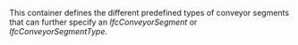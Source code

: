 This container defines the different predefined types of conveyor segments that can further specify an _IfcConveyorSegment_ or _IfcConveyorSegmentType_.
